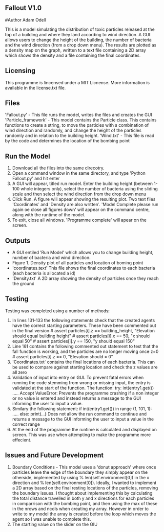 ## Fallout V1.0
#Author Adam Odell

This is a model simulating the distribution of toxic particles released at the top of a building and where they land according to wind direction. A GUI allows users to change the height of the building, the number of bacteria and the wind direction (from a drop down menu). The results are plotted as a density map on the graph, written to a text file containing a 2D array which shows the density and a file containing the final coordinates. 

##  Licensing 
This programme is lincensed under a MIT Licnense. More information is available in the license.txt file. 


## Files 
'Fallout.py' - This file runs the model, writes the files and creates the GUI
'Particle_framework' - This model contains the Particle class. This contains functions to create a string, to move the particles with a combination of wind direction and randomly, and change the height of the particles randomly and in relation to the building height. 
'Wind.txt' - This file is read by the code and determines the location of the bombing point

## Run the Model
1) Download all the files into the same direcotry. 
2) Open a command window in the same directory, and type 'Python Fallout.py' and hit enter 
3) A GUI will appear, titled run model. Enter the building height (between 1-100 whole integers only), select the number of bacteria using the sliding scale and then select the wind direction from the drop down menu
4) Click Run. A figure will appear showing the resulting plot. Two text files 'Coordinates' and 'Density are also written'. 'Model Complete please run again oe close all figures down' will appear on the command centre, along with the runtime of the model.
5) To exit, close all windows. 'Programme complete' will apear on the screen. 

## Outputs 
- A GUI entiled 'Run Model' which allows you to change building height, number of bacteria and wind direction. 
- Figure 1. Density plot of all particles and location of boming point 
- 'coordinates.text' This file shows the final coordinates to each bacteria (each bacteria is allocated a id)
- 'Density.txt' A 2D array showing the density of particles once they reach the ground 

## Testing 
Testing was completed using a number of methods:
1) In lines 131-133 the following statements check that the created agents have the correct starting parameters. These have been commented out in the final version
                # assert particles[i].z == building_height, "Elevation should equal building height"
                # assert particles[i].x == 50, "x should equal 50"
                # assert particles[i].y == 150, "y should equal 150"
2) Line 161 contains the following commented out statement to test that the fall function is working, and the particles are no longer moving once z=0
              # assert particles[i].z == 0, "Elevation should = 0"
3) 'Coordinates.txt' contains the final locations of each bacteria. This can be used to compare against starting location and check the z values are all zero 
4) Validation of input into entry on GUI. To prevent fatal errors when running the code stemming from wrong or missing input, the entry is validated at the start of the function. The function:
  try:
        int(entry1.get())
        .....
  Accept ValueError:
  Prevents the programme crashing if a non integer or no value is entered and instead returns a message to the GUI informing the user to input a value.
5) Similary the following statement:
  if int(entry1.get()) in range (1, 101, 1):
    .....
  else:
    print(...)
 Does not allow the run command to continue and returns a message to the GUI informing the user to input a value in the correct range 
6) At the end of the programme the runtime is calculated and displayed on screen. This was use when attempting to make the programme more effecient. 

## Issues and Future Development 
1) Boundary Conditions - This model uses a 'donut approach' where once particles leave the edge of the boundary they simply appear on the otherside, implemented by using  % len(self.environment[0]) in the x direction and % len(self.environment[0]). Ideally, I wanted to implement a 2D array based on the final resting locations of the particles, removing the boundary issues. I thought about implementing this by calculating the total distance travelled in both y and x directions for each particles in comparrison with the bombing point, and then using the max of these in the nrows and ncols when creating my array. However in order to write to my model the array is created before the loop which moves the agent so I was unable to complete this. 
2) The starting value on the slider on the GIU
